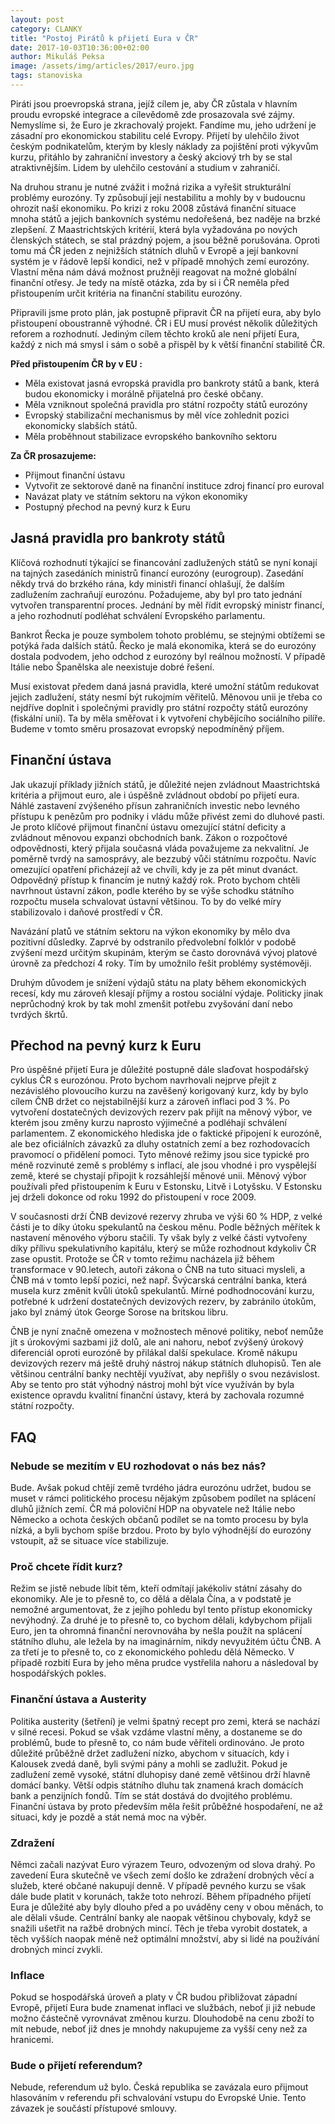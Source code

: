 ```yaml
---
layout: post
category: CLANKY
title: "Postoj Pirátů k přijetí Eura v ČR"
date: 2017-10-03T10:36:00+02:00
author: Mikuláš Peksa
image: /assets/img/articles/2017/euro.jpg
tags: stanoviska
---
```

 
Piráti jsou proevropská strana, jejíž cílem je, aby ČR zůstala v hlavním proudu evropské
integrace a cílevědomě zde prosazovala své zájmy. Nemyslíme si, že Euro je zkrachovalý
projekt. Fandíme mu, jeho udržení je zásadní pro ekonomickou stabilitu celé Evropy. Přijetí by
ulehčilo život českým podnikatelům, kterým by klesly náklady za pojištění proti výkyvům kurzu,
přitáhlo by zahraniční investory a český akciový trh by se stal atraktivnějším. Lidem by ulehčilo
cestování a studium v zahraničí.

Na druhou stranu je nutné zvážit i možná rizika a vyřešit strukturální problémy eurozóny. Ty
způsobují její nestabilitu a mohly by v budoucnu ohrozit naší ekonomiku. Po krizi z roku 2008
zůstává finanční situace mnoha států a jejich bankovních systému nedořešená, bez naděje na
brzké zlepšení. Z Maastrichtských kritérií, která byla vyžadována po nových členských státech,
se stal prázdný pojem, a jsou běžně porušována. Oproti tomu má ČR jeden z nejnižších
státních dluhů v Evropě a její bankovní systém je v řádově lepší kondici, než v případě
mnohých zemí eurozóny. Vlastní měna nám dává možnost pružněji reagovat na možné
globální finanční otřesy. Je tedy na místě otázka, zda by si i ČR neměla před přistoupením
určit kritéria na finanční stabilitu eurozóny.

Připravili jsme proto plán, jak postupně připravit ČR na přijetí eura, aby bylo přistoupení
oboustranně výhodné. ČR i EU musí provést několik důležitých reforem a rozhodnutí. Jediným
cílem těchto kroků ale není přijetí Eura, každý z nich má smysl i sám o sobě a přispěl by k
větší finanční stabilitě ČR.

**Před přistoupením ČR by v EU :**
* Měla existovat jasná evropská pravidla pro bankroty států a bank, která budou
ekonomicky i morálně přijatelná pro české občany.
* Měla vzniknout společná pravidla pro státní rozpočty států eurozóny
* Evropský stabilizační mechanismus by měl více zohlednit pozici ekonomicky slabších
států.
* Měla proběhnout stabilizace evropského bankovního sektoru

**Za ČR prosazujeme:**
* Přijmout finanční ústavu
* Vytvořit ze sektorové daně na finanční instituce zdroj financí pro euroval
* Navázat platy ve státním sektoru na výkon ekonomiky
* Postupný přechod na pevný kurz k Euru

## Jasná pravidla pro bankroty států

Klíčová rozhodnutí týkající se financování zadlužených států se nyní konají na tajných
zasedáních ministrů financí eurozóny (eurogroup). Zasedání někdy trvá do brzkého rána, kdy
ministři financí ohlašují, že dalším zadlužením zachraňují eurozónu. Požadujeme, aby byl pro
tato jednání vytvořen transparentní proces. Jednání by měl řídit evropský ministr financí, a
jeho rozhodnutí podléhat schválení Evropského parlamentu.

Bankrot Řecka je pouze symbolem tohoto problému, se stejnými obtížemi se potýká řada
dalších států. Řecko je malá ekonomika, která se do eurozóny dostala podvodem, jeho odchod
z eurozóny byl reálnou možností. V případě Itálie nebo Španělska ale neexistuje dobré řešení.

Musí existovat předem daná jasná pravidla, které umožní státům redukovat jejich zadlužení,
státy nesmí být rukojmím věřitelů. Měnovou unii je třeba co nejdříve doplnit i společnými
pravidly pro státní rozpočty států eurozóny (fiskální unií). Ta by měla směřovat i k vytvoření 
chybějícího sociálního pilíře. Budeme v tomto směru prosazovat evropský nepodmíněný
příjem.

## Finanční ústava

Jak ukazují příklady jižních států, je důležité nejen zvládnout Maastrichtská kritéria a přijmout
euro, ale i úspěšně zvládnout období po přijetí eura. Náhlé zastavení zvýšeného přísun
zahraničních investic nebo levného přístupu k penězům pro podniky i vládu může přivést zemi
do dluhové pasti. Je proto klíčové přijmout finanční ústavu omezující státní deficity a zvládnout
měnovou expanzi obchodních bank. Zákon o rozpočtové odpovědnosti, který přijala současná
vláda považujeme za nekvalitní. Je poměrně tvrdý na samosprávy, ale bezzubý vůči státnímu
rozpočtu. Navíc omezující opatření přicházejí až ve chvíli, kdy je za pět minut dvanáct.
Odpovědný přístup k financím je nutný každý rok. Proto bychom chtěli navrhnout ústavní
zákon, podle kterého by se výše schodku státního rozpočtu musela schvalovat ústavní
většinou. To by do velké míry stabilizovalo i daňové prostředí v ČR.

Navázání platů ve státním sektoru na výkon ekonomiky by mělo dva pozitivní důsledky.
Zaprvé by odstranilo předvolební folklór v podobě zvýšení mezd určitým skupinám, kterým se
často dorovnává vývoj platové úrovně za předchozí 4 roky. Tím by umožnilo řešit problémy
systémověji.

Druhým důvodem je snížení výdajů státu na platy během ekonomických recesí, kdy mu
zároveň klesají příjmy a rostou sociální výdaje. Politicky jinak neprůchodný krok by tak mohl
zmenšit potřebu zvyšování daní nebo tvrdých škrtů.

## Přechod na pevný kurz k Euru

Pro úspěšné přijetí Eura je důležité postupně dále slaďovat hospodářský cyklus ČR s
eurozónou. Proto bychom navrhovali nejprve přejít z nezávislého plovoucího kurzu na
zavěšený korigovaný kurz, kdy by bylo cílem ČNB držet co nejstabilnější kurz a zároveň inflaci
pod 3 %. Po vytvoření dostatečných devizových rezerv pak přijít na měnový výbor, ve
kterém jsou změny kurzu naprosto výjimečné a podléhají schválení parlamentem. Z
ekonomického hlediska jde o faktické připojení k eurozóně, ale bez oficiálních závazků za
dluhy ostatních zemí a bez rozhodovacích pravomocí o přidělení pomoci. Tyto měnové
režimy jsou sice typické pro méně rozvinuté země s problémy s inflací, ale jsou vhodné i pro
vyspělejší země, které se chystají připojit k rozsáhlejší měnové unii. Měnový výbor používali
před přistoupením k Euru v Estonsku, Litvě i Lotyšsku. V Estonsku jej drželi dokonce od roku
1992 do přistoupení v roce 2009.

V současnosti drží ČNB devizové rezervy zhruba ve výši 60 % HDP, z velké části je to
díky útoku spekulantů na českou měnu. Podle běžných měřítek k nastavení měnového výboru
stačili. Ty však byly z velké části vytvořeny díky přílivu spekulativního kapitálu, který se může
rozhodnout kdykoliv ČR zase opustit. Protože se ČR v tomto režimu nacházela již během
transformace v 90.letech, autoři zákona o ČNB na tuto situaci mysleli, a ČNB má v tomto lepší
pozici, než např. Švýcarská centrální banka, která musela kurz změnit kvůli útoků spekulantů.
Mírné podhodnocování kurzu, potřebné k udržení dostatečných devizových rezerv, by
zabránilo útokům, jako byl známý útok George Sorose na britskou libru.

ČNB je nyní značně omezena v možnostech měnové politiky, neboť nemůže jít s úrokovými
sazbami již dolů, ale ani nahoru, neboť zvýšený úrokový diferenciál oproti eurozóně by přilákal
další spekulace. Kromě nákupu devizových rezerv má ještě druhý nástroj nákup státních
dluhopisů. Ten ale většinou centrální banky nechtějí využívat, aby nepřišly o svou nezávislost.
Aby se tento pro stát výhodný nástroj mohl být více využíván by byla existence opravdu kvalitní
finanční ústavy, která by zachovala rozumné státní rozpočty.

## FAQ

### Nebude se mezitím v EU rozhodovat o nás bez nás?

Bude. Avšak pokud chtějí země tvrdého jádra eurozónu udržet, budou se muset v rámci
politického procesu nějakým způsobem podílet na splácení dluhů jižních zemí. ČR má
poloviční HDP na obyvatele než Itálie nebo Německo a ochota českých občanů podílet se na
tomto procesu by byla nízká, a byli bychom spíše brzdou. Proto by bylo výhodnější do
eurozóny vstoupit, až se situace více stabilizuje.

### Proč chcete řídit kurz?

Režim se jistě nebude líbit těm, kteří odmítají jakékoliv státní zásahy do ekonomiky. Ale je to
přesně to, co dělá a dělala Čína, a v podstatě je nemožné argumentovat, že z jejího pohledu
byl tento přístup ekonomicky nevýhodný. Za druhé je to přesně to, co bychom dělali,
kdybychom přijali Euro, jen ta ohromná finanční nerovnováha by nešla použít na splácení
státního dluhu, ale ležela by na imaginárním, nikdy nevyužitém účtu ČNB. A za třetí je to
přesně to, co z ekonomického pohledu dělá Německo. V případě rozbití Eura by jeho měna
prudce vystřelila nahoru a následoval by hospodářských pokles.

### Finanční ústava a Austerity

Politika austerity (šetření) je velmi špatný recept pro zemi, která se nachází v silné
recesi. Pokud se však vzdáme vlastní měny, a dostaneme se do problémů, bude to přesně
to, co nám bude věřiteli ordinováno. Je proto důležité průběžně držet zadlužení nízko,
abychom v situacích, kdy i Kalousek zvedá daně, byli svými pány a mohli se zadlužit. Pokud
je zadlužení země vysoké, státní dluhopisy dané země většinou drží hlavně domácí banky.
Větší odpis státního dluhu tak znamená krach domácích bank a penzijních fondů. Tím se stát
dostává do dvojitého problému. Finanční ústava by proto především měla řešit průběžné
hospodaření, ne až situaci, kdy je pozdě a stát nemá moc na výběr.

### Zdražení

Němci začali nazývat Euro výrazem Teuro, odvozeným od slova drahý. Po zavedení Eura
skutečně ve všech zemí došlo ke zdražení drobných věcí a služeb, které občané nakupují
denně. V případě pevného kurzu se však dále bude platit v korunách, takže toto nehrozí.
Během případného přijetí Eura je důležité aby byly dlouho před a po uváděny ceny v obou
měnách, to ale dělali všude. Centrální banky ale naopak většinou chybovaly, když se snažili
ušetřit na ražbě drobných mincí. Těch je třeba vyrobit dostatek, a těch vyšších naopak méně
než optimální množství, aby si lidé na používání drobných mincí zvykli.

### Inflace

Pokud se hospodářská úroveň a platy v ČR budou přibližovat západní Evropě, přijetí Eura
bude znamenat inflaci ve službách, neboť ji již nebude možno částečně vyrovnávat změnou
kurzu. Dlouhodobě na cenu zboží to mít nebude, neboť již dnes je mnohdy nakupujeme za
vyšší ceny než za hranicemi.

### Bude o přijetí referendum?

Nebude, referendum už bylo. Česká republika se zavázala euro přijmout hlasováním
v referendu při schvalování vstupu do Evropské Unie. Tento závazek je součástí přístupové
smlouvy.
